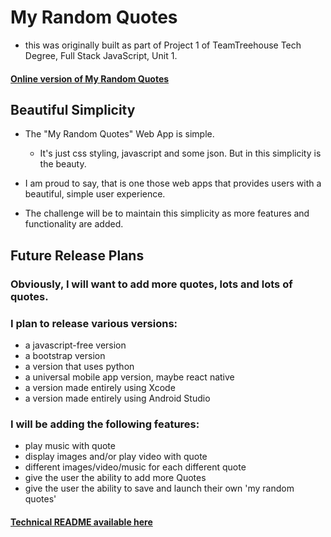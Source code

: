 # My Random Quotes

  - this was originally built as part of Project 1 of TeamTreehouse Tech Degree, Full Stack JavaScript, Unit 1.

#### **[Online version of My Random Quotes](https://pereznetworks.github.io/TechDegree-Project1/)**

## Beautiful Simplicity

  - The "My Random Quotes" Web App is simple.
    - It's just css styling, javascript and some json. But in this simplicity is the beauty.


  - I am proud to say, that is one those web apps that provides users with a beautiful, simple user experience.


  - The challenge will be to maintain this simplicity as more features and functionality are added.

## Future Release Plans

### Obviously, I will want to add more quotes, lots and lots of quotes.

### I plan to release various versions:
  - a javascript-free version
  - a bootstrap version
  - a version that uses python
  - a universal mobile app version, maybe react native
  - a version made entirely using Xcode
  - a version made entirely using Android Studio

### I will be adding the following features:
  - play music with quote
  - display images and/or play video with quote
  - different images/video/music for each different quote
  - give the user the ability to add more Quotes
  - give the user the ability to save and launch their own 'my random quotes'

#### [Technical README available here](TechnicalReadme.md#technical-readme)
